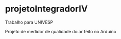 # projetoIntegradorIV
Trabalho para UNIVESP


Projeto de medidor de qualidade do ar feito no Arduino
